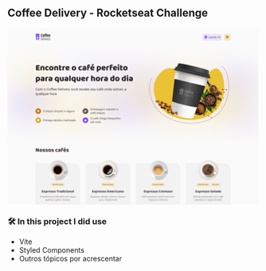 ## Coffee Delivery - Rocketseat Challenge
<img src="./src/assets/captura-de-tela.png" align="center" />


### 🛠️ In this project I did use

* Vite
* Styled Components
* Outros tópicos por acrescentar
